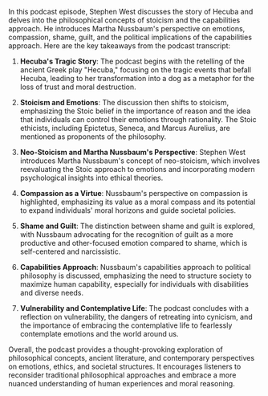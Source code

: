 In this podcast episode, Stephen West discusses the story of Hecuba and delves into the philosophical concepts of stoicism and the capabilities approach. He introduces Martha Nussbaum's perspective on emotions, compassion, shame, guilt, and the political implications of the capabilities approach. Here are the key takeaways from the podcast transcript:

1. **Hecuba's Tragic Story**: The podcast begins with the retelling of the ancient Greek play "Hecuba," focusing on the tragic events that befall Hecuba, leading to her transformation into a dog as a metaphor for the loss of trust and moral destruction.

2. **Stoicism and Emotions**: The discussion then shifts to stoicism, emphasizing the Stoic belief in the importance of reason and the idea that individuals can control their emotions through rationality. The Stoic ethicists, including Epictetus, Seneca, and Marcus Aurelius, are mentioned as proponents of the philosophy.

3. **Neo-Stoicism and Martha Nussbaum's Perspective**: Stephen West introduces Martha Nussbaum's concept of neo-stoicism, which involves reevaluating the Stoic approach to emotions and incorporating modern psychological insights into ethical theories.

4. **Compassion as a Virtue**: Nussbaum's perspective on compassion is highlighted, emphasizing its value as a moral compass and its potential to expand individuals' moral horizons and guide societal policies.

5. **Shame and Guilt**: The distinction between shame and guilt is explored, with Nussbaum advocating for the recognition of guilt as a more productive and other-focused emotion compared to shame, which is self-centered and narcissistic.

6. **Capabilities Approach**: Nussbaum's capabilities approach to political philosophy is discussed, emphasizing the need to structure society to maximize human capability, especially for individuals with disabilities and diverse needs.

7. **Vulnerability and Contemplative Life**: The podcast concludes with a reflection on vulnerability, the dangers of retreating into cynicism, and the importance of embracing the contemplative life to fearlessly contemplate emotions and the world around us.

Overall, the podcast provides a thought-provoking exploration of philosophical concepts, ancient literature, and contemporary perspectives on emotions, ethics, and societal structures. It encourages listeners to reconsider traditional philosophical approaches and embrace a more nuanced understanding of human experiences and moral reasoning.